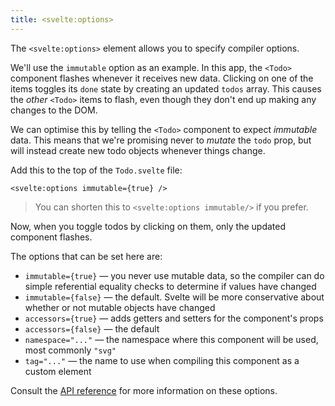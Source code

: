 ```yaml
---
title: <svelte:options>
---
```


The `<svelte:options>` element allows you to specify compiler options.

We'll use the `immutable` option as an example. In this app, the `<Todo>` component flashes whenever it receives new data. Clicking on one of the items toggles its `done` state by creating an updated `todos` array. This causes the _other_ `<Todo>` items to flash, even though they don't end up making any changes to the DOM.

We can optimise this by telling the `<Todo>` component to expect _immutable_ data. This means that we're promising never to _mutate_ the `todo` prop, but will instead create new todo objects whenever things change.

Add this to the top of the `Todo.svelte` file:

```svelte
<svelte:options immutable={true} />
```

> You can shorten this to `<svelte:options immutable/>` if you prefer.

Now, when you toggle todos by clicking on them, only the updated component flashes.

The options that can be set here are:

- `immutable={true}` — you never use mutable data, so the compiler can do simple referential equality checks to determine if values have changed
- `immutable={false}` — the default. Svelte will be more conservative about whether or not mutable objects have changed
- `accessors={true}` — adds getters and setters for the component's props
- `accessors={false}` — the default
- `namespace="..."` — the namespace where this component will be used, most commonly `"svg"`
- `tag="..."` — the name to use when compiling this component as a custom element

Consult the [API reference](https://svelte.dev/docs) for more information on these options.
